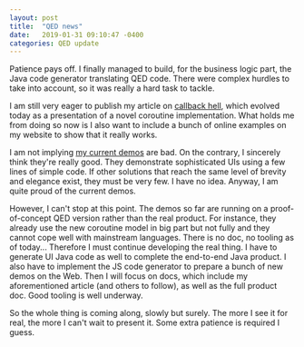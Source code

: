 ```yaml
---
layout: post
title:  "QED news"
date:   2019-01-31 09:10:47 -0400
categories: QED update
---
```

Patience pays off. I finally managed to build, for the business logic part, the Java code generator translating QED code. There were complex hurdles to take into account, so it was really a hard task to tackle.

I am still very eager to publish my article on [callback hell](http://callbackhell.com), which evolved today as a presentation of a novel coroutine implementation. What holds me from doing so now is I also want to include a bunch of online examples on my website to show that it really works.

I am not implying [my current demos](https://qed-lang.org/demos) are bad. On the contrary, I sincerely think they're really good. They demonstrate sophisticated UIs using a few lines of simple code. If other solutions that reach the same level of brevity and elegance exist, they must be very few. I have no idea. Anyway, I am quite proud of the current demos.

However, I can't stop at this point. The demos so far are running on a proof-of-concept QED version rather than the real product. For instance, they already use the new coroutine model in big part but not fully and they cannot cope well with mainstream languages. There is no doc, no tooling as of today... Therefore I must continue developing the real thing. I have to generate UI Java code as well to complete the end-to-end Java product. I also have to implement the JS code generator to prepare a bunch of new demos on the Web. Then I will focus on docs, which include my aforementioned article (and others to follow), as well as the full product doc. Good tooling is well underway.

So the whole thing is coming along, slowly but surely. The more I see it for real, the more I can't wait to present it. Some extra patience is required I guess.
